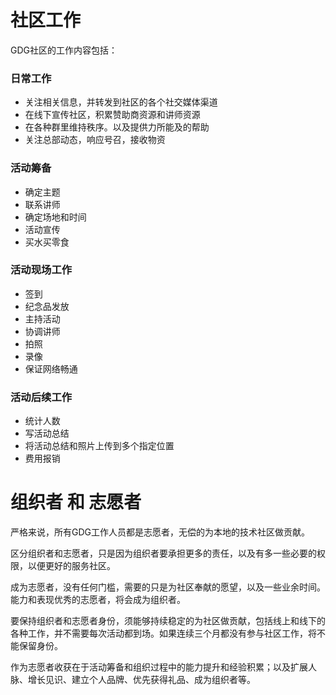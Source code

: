 
# 社区工作
GDG社区的工作内容包括：
### 日常工作
* 关注相关信息，并转发到社区的各个社交媒体渠道
* 在线下宣传社区，积累赞助商资源和讲师资源
* 在各种群里维持秩序。以及提供力所能及的帮助
* 关注总部动态，响应号召，接收物资

### 活动筹备
* 确定主题
* 联系讲师
* 确定场地和时间
* 活动宣传
* 买水买零食

### 活动现场工作
* 签到
* 纪念品发放
* 主持活动
* 协调讲师
* 拍照
* 录像
* 保证网络畅通

### 活动后续工作
* 统计人数
* 写活动总结
* 将活动总结和照片上传到多个指定位置
* 费用报销


# 组织者 和 志愿者
严格来说，所有GDG工作人员都是志愿者，无偿的为本地的技术社区做贡献。

区分组织者和志愿者，只是因为组织者要承担更多的责任，以及有多一些必要的权限，以便更好的服务社区。

成为志愿者，没有任何门槛，需要的只是为社区奉献的愿望，以及一些业余时间。
能力和表现优秀的志愿者，将会成为组织者。

要保持组织者和志愿者身份，须能够持续稳定的为社区做贡献，包括线上和线下的各种工作，并不需要每次活动都到场。如果连续三个月都没有参与社区工作，将不能保留身份。

作为志愿者收获在于活动筹备和组织过程中的能力提升和经验积累；以及扩展人脉、增长见识、建立个人品牌、优先获得礼品、成为组织者等。










